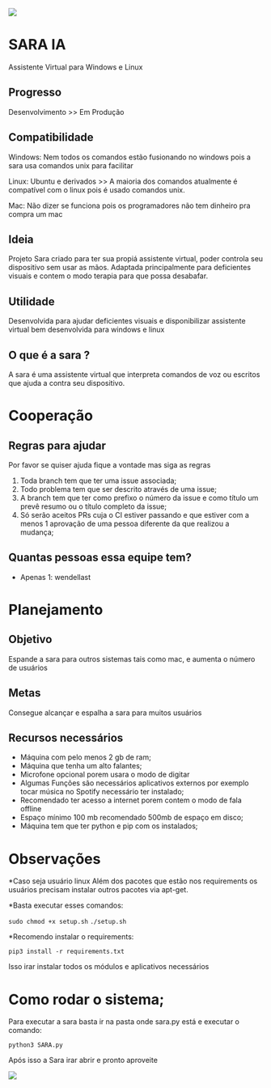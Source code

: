 <p>
<img src= "https://camo.githubusercontent.com/71b837571c48af3aa60a73dbc9d5936aa359d78efbfa8a6743cbbbc16b80ef4d/68747470733a2f2f63646e2e646973636f72646170702e636f6d2f6174746163686d656e74732f3830353930323039333930363630383138362f3830353931333937323533353539303932322f74656e6f722e676966"/>
</p>


# SARA IA
Assistente Virtual para Windows e Linux

## Progresso
Desenvolvimento >> Em Produção

## Compatibilidade

Windows: Nem todos os comandos estão fusionando no windows pois a sara usa comandos unix para facilitar 

Linux: Ubuntu e derivados >> A maioria dos comandos atualmente é compatível com o linux pois é usado comandos unix.

Mac: Não dizer se funciona pois os programadores não tem dinheiro pra compra um mac

## Ideia
Projeto Sara criado para ter sua propiá assistente virtual, poder controla seu dispositivo sem usar as mãos. Adaptada principalmente para deficientes visuais e contem o modo terapia para que possa desabafar. 

## Utilidade
Desenvolvida para ajudar deficientes visuais e disponibilizar assistente virtual bem desenvolvida para windows e linux

## O que é a sara ?   
A sara é uma assistente virtual que interpreta comandos de voz ou escritos que ajuda a contra seu dispositivo.



# Cooperação
## Regras para ajudar 

Por favor se quiser ajuda fique a vontade mas siga as regras

1. Toda branch tem que ter uma issue associada;
2. Todo problema tem que ser descrito através de uma issue;
3. A branch tem que ter como prefixo o número da issue e como título um prevê
resumo ou o título completo da issue;
4. Só serão aceitos PRs cuja o CI estiver passando e que estiver com a menos 1
aprovação de uma pessoa diferente da que realizou a mudança;

## Quantas pessoas essa equipe tem?
* Apenas 1: wendellast

# Planejamento


## Objetivo
Espande a sara para outros sistemas tais como mac, e aumenta o número de usuários

## Metas
Consegue alcançar e espalha a sara para muitos usuários


## Recursos necessários
* Máquina com pelo menos 2 gb de ram;
* Máquina que tenha um  alto falantes;
* Microfone opcional porem usara o modo de digitar 
* Algumas Funções são necessários aplicativos externos por exemplo tocar música no Spotify necessário ter instalado;
* Recomendado ter acesso a internet porem contem o modo de fala offline
* Espaço mínimo 100 mb recomendado 500mb de espaço em disco;
* Máquina tem que ter python e pip com os  instalados;




# Observações
*Caso seja usuário linux Além dos pacotes que estão nos requirements os usuários precisam instalar outros pacotes via apt-get.

*Basta executar esses comandos:

`sudo chmod +x setup.sh`
`./setup.sh`

*Recomendo instalar o requirements:

`pip3 install -r requirements.txt`

Isso irar instalar todos os módulos e aplicativos necessários

# Como rodar o sistema;
Para executar a sara basta ir na pasta onde sara.py está e executar o comando:

`python3 SARA.py`

Após isso a Sara irar abrir e pronto aproveite

<p>
<img src= "https://camo.githubusercontent.com/71b837571c48af3aa60a73dbc9d5936aa359d78efbfa8a6743cbbbc16b80ef4d/68747470733a2f2f63646e2e646973636f72646170702e636f6d2f6174746163686d656e74732f3830353930323039333930363630383138362f3830353931333937323533353539303932322f74656e6f722e676966"/>
</p>
